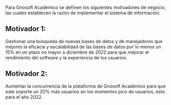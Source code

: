 Para Gnosoft Académico se definen los siguientes motivadores de negocio, las cuales establecen la razón de implementar el sistema de información.

## Motivador 1:

   Gestionar una búsqueda de nuevas bases de datos y de manejadores que mejores la eficacia y escalabilidad de las bases de datos por lo menos un 15% en 
   un plazo no mayor a diciembre de 2022 para que mejorar el rendimiento del software y la experiencia de los usuarios.

## Motivador 2:

   Aumentar la concurrencia de la plataforma de Gnosoft Académico  para que este soporte un 20% más usuarios en los momentos pico de usuarios, esto para el 
   año 2022. 
